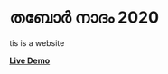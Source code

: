 # തബോര്‍ നാദം 2020
tis is a website

**[Live Demo](https://mardionysiusocym.github.io/tabornadham2020/home.html)**
